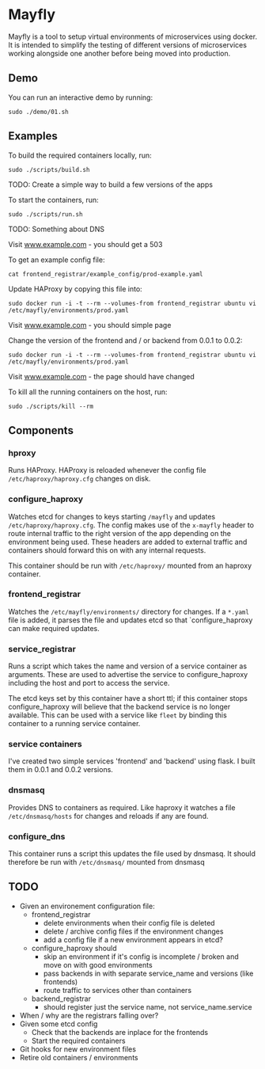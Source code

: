 # Mayfly

Mayfly is a tool to setup virtual environments of microservices using docker.
It is intended to simplify the testing of different versions of microservices
working alongside one another before being moved into production.

## Demo

You can run an interactive demo by running:

```
sudo ./demo/01.sh
```

## Examples

To build the required containers locally, run:

```
sudo ./scripts/build.sh
```

TODO: Create a simple way to build a few versions of the apps

To start the containers, run:

```
sudo ./scripts/run.sh
```

TODO: Something about DNS

Visit www.example.com - you should get a 503

To get an example config file:

```
cat frontend_registrar/example_config/prod-example.yaml
```

Update HAProxy by copying this file into:

```
sudo docker run -i -t --rm --volumes-from frontend_registrar ubuntu vi /etc/mayfly/environments/prod.yaml
```

Visit www.example.com - you should simple page

Change the version of the frontend and / or backend from 0.0.1 to 0.0.2:

```
sudo docker run -i -t --rm --volumes-from frontend_registrar ubuntu vi /etc/mayfly/environments/prod.yaml
```

Visit www.example.com - the page should have changed

To kill all the running containers on the host, run:

```
sudo ./scripts/kill --rm
```

## Components

### hproxy

Runs HAProxy.  HAProxy is reloaded whenever the config file 
`/etc/haproxy/haproxy.cfg` changes on disk.

### configure\_haproxy

Watches etcd for changes to keys starting `/mayfly` and updates 
`/etc/haproxy/haproxy.cfg`.  The config makes use of the `x-mayfly` header to 
route internal traffic to the right version of the app depending on the 
environment being used.  These headers are added to external traffic and 
containers should forward this on with any internal requests.

This container should be run with `/etc/haproxy/` mounted from an haproxy 
container.

### frontend\_registrar

Watches the `/etc/mayfly/environments/` directory for changes.  If a `*.yaml` 
file is added, it parses the file and updates etcd so that `configure\_haproxy
can make required updates.

### service\_registrar

Runs a script which takes the name and version of a service container as 
arguments.  These are used to advertise the service to configure\_haproxy 
including the host and port to access the service.

The etcd keys set by this container have a short ttl; if this container stops
configure\_haproxy will believe that the backend service is no longer 
available.  This can be used with a service like `fleet` by binding this 
container to a running service container.

### service containers

I've created two simple services 'frontend' and 'backend' using flask.  I built
them in 0.0.1 and 0.0.2 versions.

### dnsmasq

Provides DNS to containers as required.  Like haproxy it watches a file 
`/etc/dnsmasq/hosts` for changes and reloads if any are found.

### configure\_dns

This container runs a script this updates the file used by dnsmasq.  It should
therefore be run with `/etc/dnsmasq/` mounted from dnsmasq

## TODO

- Given an environement configuration file:
  - frontend\_registrar
    - delete environments when their config file is deleted
    - delete / archive config files if the environment changes
    - add a config file if a new environment appears in etcd?
  - configure\_haproxy should
    - skip an environment if it's config is incomplete / broken and move on
      with good environments
    - pass backends in with separate service\_name and versions (like frontends)
    - route traffic to services other than containers
  - backend\_registrar
    - should register just the service name, not service\_name.service
- When / why are the registrars falling over?
- Given some etcd config
  - Check that the backends are inplace for the frontends 
  - Start the required containers
- Git hooks for new environment files
- Retire old containers / environments
